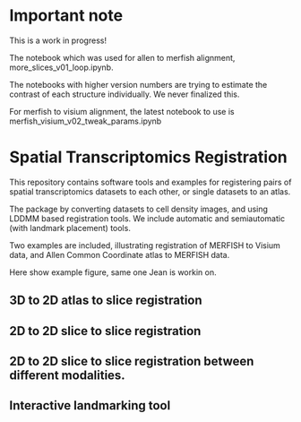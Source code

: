 # Important note
This is a work in progress!

The notebook which was used for allen to merfish alignment, more_slices_v01_loop.ipynb.

The notebooks with higher version numbers are trying to estimate the contrast of each structure individually. We never finalized this.

For merfish to visium alignment, the latest notebook to use is merfish_visium_v02_tweak_params.ipynb

# Spatial Transcriptomics Registration
This repository contains software tools and examples for registering pairs of spatial transcriptomics datasets to each other, or single datasets to an atlas.

The package by converting datasets to cell density images, and using LDDMM based registration tools.  We include automatic and semiautomatic (with landmark placement) tools.

Two examples are included, illustrating registration of MERFISH to Visium data, and Allen Common Coordinate atlas to MERFISH data.


Here show example figure, same one Jean is workin on.


## 3D to 2D atlas to slice registration

## 2D to 2D slice to slice registration

## 2D to 2D slice to slice registration between different modalities.

## Interactive landmarking tool
